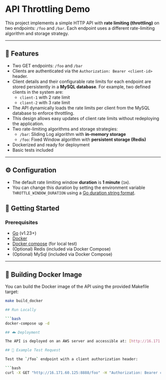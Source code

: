 # API Throttling Demo

This project implements a simple HTTP API with **rate limiting (throttling)** on two endpoints: `/foo` and `/bar`. Each endpoint uses a different rate-limiting algorithm and storage strategy.

---

## 📌 Features

- Two GET endpoints: `/foo` and `/bar`
- Clients are authenticated via the `Authorization: Bearer <client-id>` header.
- Client details and their configurable rate limits for each endpoint are stored persistently in a **MySQL database**.
  For example, two defined clients in the system are:
  - `client-1` with 2 rate limit
  - `client-2` with 3 rate limit
- The API dynamically loads the rate limits per client from the MySQL database to enforce throttling.
- This design allows easy updates of client rate limits without redeploying the application.
- Two rate-limiting algorithms and storage strategies:
  - `/bar`: Sliding Log algorithm with **in-memory storage**
  - `/foo`: Fixed Window algorithm with **persistent storage (Redis)**
- Dockerized and ready for deployment
- Basic tests included

---

## ⚙️ Configuration

- The default rate limiting window **duration** is **1 minute** (`1m`).
- You can change this duration by setting the environment variable `THROTTLE_WINDOW_DURATION` using a [Go duration string format](https://pkg.go.dev/time#ParseDuration).

## 🚀 Getting Started

### Prerequisites

- [Go](https://golang.org/dl/) (v1.23+)
- [Docker](https://www.docker.com/)
- [Docker compose](https://docs.docker.com/compose/install/) (for local test)
- (Optional) Redis (included via Docker Compose)
- (Optional) MySql (included via Docker Compose)
---

## 🐳 Building Docker Image

You can build the Docker image of the API using the provided Makefile target:

```bash
make build_docker

## Run Locally

```bash
docker-compose up -d

## ☁️ Deployment

The API is deployed on an AWS server and accessible at: [http://16.171.60.125:8888](http://16.171.60.125:8888)

## 🔎 Example Test Request

Test the `/foo` endpoint with a client authorization header:

```bash
curl -X GET "http://16.171.60.125:8888/foo" -H "Authorization: Bearer client-1"